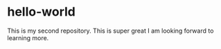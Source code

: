 # hello-world
This is my second repository. This is super great
I am looking forward to learning more. 